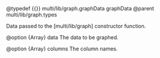 @typedef {{}} multi/lib/graph.graphData graphData
@parent multi/lib/graph.types

Data passed to the [multi/lib/graph] constructor function.

@option {Array<Number>} data The data to be graphed.
 
@option {Array<String>} columns The column names.
